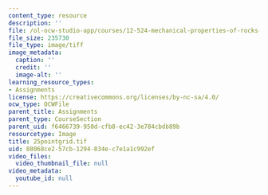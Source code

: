 ```yaml
---
content_type: resource
description: ''
file: /ol-ocw-studio-app/courses/12-524-mechanical-properties-of-rocks-fall-2005/88068ce257cb1294834ec7e1a1c992ef_25pointgrid.tif
file_size: 235730
file_type: image/tiff
image_metadata:
  caption: ''
  credit: ''
  image-alt: ''
learning_resource_types:
- Assignments
license: https://creativecommons.org/licenses/by-nc-sa/4.0/
ocw_type: OCWFile
parent_title: Assignments
parent_type: CourseSection
parent_uid: f6466739-950d-cfb8-ec42-3e784cbdb89b
resourcetype: Image
title: 25pointgrid.tif
uid: 88068ce2-57cb-1294-834e-c7e1a1c992ef
video_files:
  video_thumbnail_file: null
video_metadata:
  youtube_id: null
---
```

